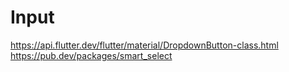 # Input

https://api.flutter.dev/flutter/material/DropdownButton-class.html
https://pub.dev/packages/smart_select

